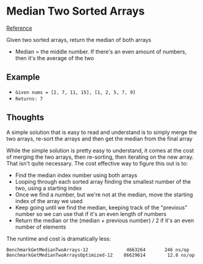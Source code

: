 # Median Two Sorted Arrays
[Reference](https://leetcode.com/problems/median-of-two-sorted-arrays/)

Given two sorted arrays, return the median of both arrays

*   Median = the middle number. If there's an even amount of numbers, then it's the average of the two

## Example
*   `Given nums = [2, 7, 11, 15], [1, 2, 5, 7, 9]` 
*   `Returns: 7`

## Thoughts

A simple solution that is easy to read and understand is to simply merge the two arrays, re-sort the arrays and then get the median from the final array

While the simple solution is pretty easy to understand, it comes at the cost of merging the two arrays, then re-sorting, then iterating on the new array. That isn't quite necessary. The cost effective way to figure this out is to:

*   Find the median index number using both arrays
*   Looping through each sorted array finding the smallest number of the two, using a starting index
*   Once we find a number, but we're not at the median, move the starting index of the array we used
*   Keep going until we find the median, keeping track of the "previous" number so we can use that if it's an even length of numbers
*   Return the median or the (median + previous number) / 2 if it's an even number of elements

The runtime and cost is dramatically less:

```console
BenchmarkGetMedianTwoArrays-12              4663264       246 ns/op
BenchmarkGetMedianTwoArraysOptimized-12    86629614        12.8 ns/op
```